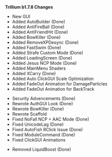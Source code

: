 **Trillium b1.7.8 Changes**
+ New GUI
+ Added AutoBuilder (Done)
+ Added AntiFireBall (Done)
+ Added AntiFriendHit (Done)
+ Added BowKiller (Done)
+ Added RemoveXPDesync (Done)
+ Added FastSwim (Done)
+ Added Strafe Custom Mode (Done)
+ Added LoadingScreen (Done)
+ Added Jesus NCP Mode (Done)
+ Added MainMenu Shaders
+ Added XCarry (Done)
+ Added Auto ClickGUI Scale Optimization
+ Added FadeOut Animation for DamageParticles
+ Added FadeOut Animation for BackTrack

* Security Advencements (Done)
* Rewrote AuthGUI Look (Done)
* Rewrote BowKiller (Done)
* Rewrote Scaffold
* Fixed NoFall NCP + AAC Mode (Done)
* Fixed UnicodeLag (Done)
* Fixed AutoFish RClick Issue (Done)
* Fixed ModuleCommand (Done)
* Fixed ClickGUI Animations

- Removed LiquidBoost (Done)
